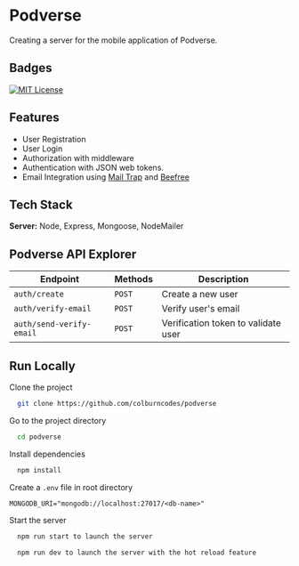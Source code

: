 # Podverse

Creating a server for the mobile application of Podverse.


## Badges

[![MIT License](https://img.shields.io/badge/License-MIT-green.svg)](https://choosealicense.com/licenses/mit/)



## Features

- User Registration
- User Login
- Authorization with middleware
- Authentication with JSON web tokens.
- Email Integration using [Mail Trap](https://mailtrap.io/) and [Beefree](https://beefree.io/)


## Tech Stack

**Server:** Node, Express, Mongoose, NodeMailer

## Podverse API Explorer

| Endpoint | Methods | Description |
| -------- | ------- | ----------- |
| `auth/create` | `POST` |   Create a new user|
| `auth/verify-email` | `POST` |   Verify user's email|
| `auth/send-verify-email` | `POST` |   Verification token to validate user|

## Run Locally

Clone the project

```bash
  git clone https://github.com/colburncodes/podverse
```

Go to the project directory

```bash
  cd podverse
```

Install dependencies

```bash
  npm install
```

Create a `.env` file in root directory

```
MONGODB_URI="mongodb://localhost:27017/<db-name>"
```

Start the server

```bash
  npm run start to launch the server
```

```bash
  npm run dev to launch the server with the hot reload feature
```
